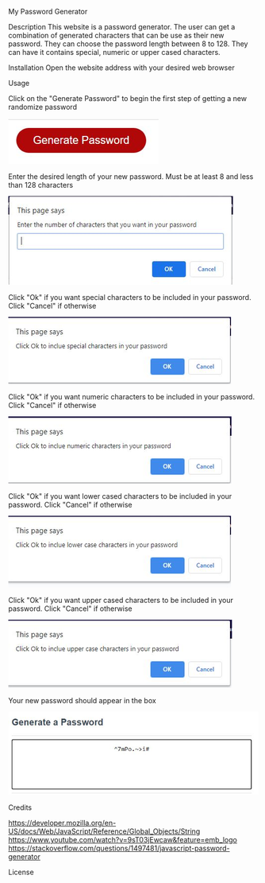 My Password Generator

Description
This website is a password generator. The user can get a combination of generated characters that can be use as their new password. They can choose the password length between 8 to 128. They can have it contains special, numeric or upper cased characters.

Installation
Open the website address with your desired web browser

Usage

Click on the "Generate Password" to begin the first step of getting a new randomize password

![alt text](assets/images/generate_password_button.JPG)

Enter the desired length of your new password. Must be at least 8 and less than 128 characters

![alt text](assets/images/password_length.JPG)

Click "Ok" if you want special characters to be included in your password. Click "Cancel" if otherwise

![alt text](assets/images/special_characters.JPG)

Click "Ok" if you want numeric characters to be included in your password. Click "Cancel" if otherwise

![alt text](assets/images/numeric_characters.JPG)

Click "Ok" if you want lower cased characters to be included in your password. Click "Cancel" if otherwise

![alt text](assets/images/lowercased_characters.JPG)

Click "Ok" if you want upper cased characters to be included in your password. Click "Cancel" if otherwise

![alt text](assets/images/uppercased_characters.JPG)

Your new password should appear in the box

![alt text](assets/images/password_result.JPG)

Credits

https://developer.mozilla.org/en-US/docs/Web/JavaScript/Reference/Global_Objects/String
https://www.youtube.com/watch?v=9sT03jEwcaw&feature=emb_logo
https://stackoverflow.com/questions/1497481/javascript-password-generator

License



